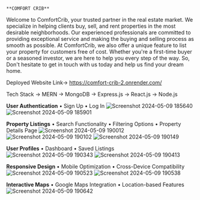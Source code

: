                                                                             **COMFORT CRIB**
  Welcome to ComfortCrib, your trusted partner in the real estate market. We specialize in helping clients buy, sell, and rent properties in the most desirable neighborhoods.
Our experienced professionals are committed to providing exceptional service and making the buying and selling process as smooth as possible. At ComfortCrib,
we also offer a unique feature to list your property for customers free of cost. Whether you're a first-time buyer or a seasoned investor, we are here to help you every step of the way.
So, Don't hesitate to get in touch with us today and help us find your dream home.

Deployed Website Link-> https://comfort-crib-2.onrender.com/

Tech Stack -> MERN 
→ MongoDB
→ Express.js
→ React.js
→ Node.js

**User Authentication**
• Sign Up
• Log In
![Screenshot 2024-05-09 185640](https://github.com/Indrasen23/Comfort_Crib/assets/126501057/be8b2ebb-87db-4c97-a9a7-1827e6a1173c)
![Screenshot 2024-05-09 185901](https://github.com/Indrasen23/Comfort_Crib/assets/126501057/f6aa96a1-4165-4c0e-aba6-472e2ef70a2a)


**Property Listings**
• Search Functionality
• Filtering Options
• Property Details Page
![Screenshot 2024-05-09 190012](https://github.com/Indrasen23/Comfort_Crib/assets/126501057/58291d54-a423-49c9-be9b-c8d3d1c367b0)
![Screenshot 2024-05-09 190102](https://github.com/Indrasen23/Comfort_Crib/assets/126501057/5d4ecb7b-8235-4559-9026-5c8d6895c1e6)
![Screenshot 2024-05-09 190149](https://github.com/Indrasen23/Comfort_Crib/assets/126501057/9a56edc7-1c89-43bb-a5b2-8beb9903a922)


**User Profiles**
• Dashboard
• Saved Listings
![Screenshot 2024-05-09 190343](https://github.com/Indrasen23/Comfort_Crib/assets/126501057/1fcdff66-69c8-44e2-a839-382ee7ac3352)
![Screenshot 2024-05-09 190413](https://github.com/Indrasen23/Comfort_Crib/assets/126501057/96d32b6a-0397-4d8a-9751-f17a6b4230b2)



**Responsive Design**
• Mobile Optimization
• Cross-Device Compatibility
![Screenshot 2024-05-09 190523](https://github.com/Indrasen23/Comfort_Crib/assets/126501057/c2924617-c033-438d-983e-d84ee7a68bfd)
![Screenshot 2024-05-09 190538](https://github.com/Indrasen23/Comfort_Crib/assets/126501057/63e02859-3466-4d60-a48e-b342dc6494e5)



**Interactive Maps**
• Google Maps Integration
• Location-based Features
![Screenshot 2024-05-09 190642](https://github.com/Indrasen23/Comfort_Crib/assets/126501057/dddd6bc5-25fa-4b52-8b3a-e63649532aa8)

